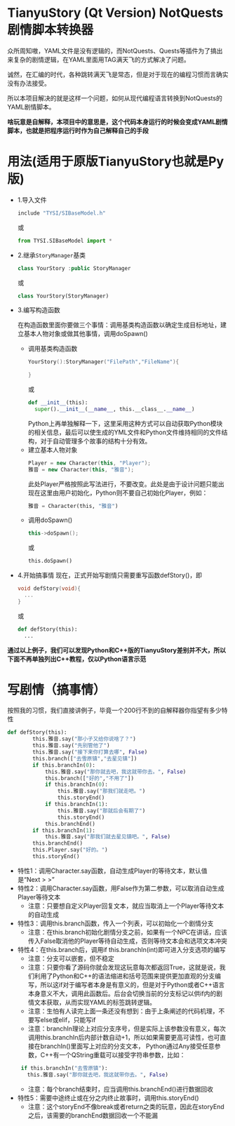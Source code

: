 # TianyuStory (Qt Version) NotQuests剧情脚本转换器

众所周知嗷，YAML文件是没有逻辑的，而NotQuests、Quests等插件为了搞出来复杂的剧情逻辑，在YAML里面用TAG满天飞的方式解决了问题。

诚然，在汇编的时代，各种跳转满天飞是常态，但是对于现在的编程习惯而言确实没有办法接受。

所以本项目解决的就是这样一个问题，如何从现代编程语言转换到NotQuests的YAML剧情脚本。

**啥玩意是自解释，本项目中的意思是，这个代码本身运行的时候会变成YAML剧情脚本，也就是把程序运行时作为自己解释自己的手段**

# 用法(适用于原版TianyuStory也就是Py版)

* 1.导入文件
  ```C++
  include "TYSI/SIBaseModel.h"
  ``` 
  或 
  ```Python
  from TYSI.SIBaseModel import *
  ```
  
* 2.继承`StoryManager`基类
  ```C++
  class YourStory :public StoryManager
  ```
  或
  ```Python
  class YourStory(StoryManager)
  ```
 
* 3.编写构造函数

  在构造函数里面你要做三个事情：调用基类构造函数以确定生成目标地址，建立基本人物对象或做其他事情，调用doSpawn()
  * 调用基类构造函数
    ```C++
    YourStory():StoryManager("FilePath","FileName"){
      
    }
    ```
    或
    ```Python
    def __init__(this):
      super().__init__(__name__, this.__class__.__name__)
    ```
    Python上再单独解释一下，这里采用这种方式可以自动获取Python模块的相关信息，最后可以使生成的YML文件和Python文件维持相同的文件结构，对于自动管理多个故事的结构十分有效。
  * 建立基本人物对象
    ```C++
    Player = new Character(this, "Player");
    雅音 = new Character(this, "雅音");
    ```
    此处Player严格按照此写法进行，不要改变。此处是由于设计问题只能出现在这里由用户初始化，Python则不要自己初始化Player，例如：
    ```Python
    雅音 = Character(this, "雅音")
    ```
  * 调用doSpawn()
    ```C++
    this->doSpawn();
    ```
    或
    ```Python
    this.doSpawn()
    ```
* 4.开始搞事情
    现在，正式开始写剧情只需要重写函数defStory()，即
    ```C++
    void defStory(void){
      ...
    }
    ```
    或
    ```Python
    def defStory(this):
      ...
    ```

**通过以上例子，我们可以发现Python和C++版的TianyuStory差别并不大，所以下面不再单独列出C++教程，仅以Python语言示范**

# 写剧情（搞事情）

按照我的习惯，我们直接讲例子，毕竟一个200行不到的自解释器你指望有多少特性
```Python
def defStory(this):
        this.雅音.say("那小子又给你说啥了？")
        this.雅音.say("先别管他了")
        this.雅音.say("接下来你打算去哪", False)
        this.branch(["去雪原镇","去星见镇"])
        if this.branchIn(0):
            this.雅音.say("那你就去吧，我这就带你去。", False)
            this.branch(["好的","不用了"])
            if this.branchIn(0):
                this.雅音.say("那我们就走吧。")
                this.storyEnd()
            if this.branchIn(1):
                this.雅音.say("那就后会有期了")
                this.storyEnd()
            this.branchEnd()
        if this.branchIn(1):
            this.雅音.say("那我们就去星见镇吧。", False)
        this.branchEnd()
        this.Player.say("好的。")
        this.storyEnd()
 ```
 
 * 特性1：调用Character.say函数，自动生成Player的等待文本，默认值是“Next > >”
 * 特性2：调用Character.say函数，用False作为第二参数，可以取消自动生成Player等待文本
   * 注意：只要想自定义Player回复文本，就应当取消上一个Player等待文本的自动生成 
 * 特性3：调用this.branch函数，传入一个列表，可以初始化一个剧情分支
   * 注意：在this.branch初始化剧情分支之前，如果有一个NPC在讲话，应该传入False取消他的Player等待自动生成，否则等待文本会和选项文本冲突
 * 特性4：在this.branch后，调用if this.branchIn(int)即可进入分支选项的编写
   * 注意：分支可以嵌套，但不稳定
   * 注意：只要你看了源码你就会发现这玩意每次都返回True，这就是说，我们利用了Python和C++的语法缩进和括号范围来提供更加直观的分支编写，所以这if对于编写者本身是有意义的，但是对于Python或者C++语言本身意义不大，调用此函数后。后台会切换当前的分支标记以供if内的剧情文本获取，从而实现YAML的标签跳转逻辑。
   * 注意：生怕有人读完上面一条还没有想到：由于上条阐述的代码机理，不要写else或elif，只能写if
   * 注意：branchIn理论上对应分支序号，但是实际上该参数没有意义，每次调用this.branchIn后内部计数自动+1，所以如果需要更高可读性，也可直接在branchIn()里面写上对应的分支文本， Python通过Any接受任意参数，C++有一个QString重载可以接受字符串参数，比如：
   ```Python
    if this.branchIn("去雪原镇"):
      this.雅音.say("那你就去吧，我这就带你去。", False)
   ```
   * 注意：每个branch结束时，应当调用this.branchEnd()进行数据回收
 * 特性5：需要中途终止或在分之内终止故事时，调用this.storyEnd()
   * 注意：这个storyEnd不像break或者return之类的玩意，因此在storyEnd之后，该需要的branchEnd数据回收一个不能漏
    
